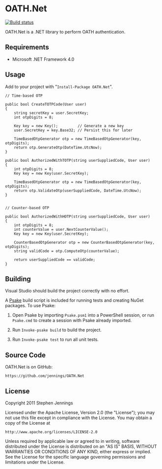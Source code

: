 OATH.Net
====================

[![Build status](https://ci.appveyor.com/api/projects/status/0ud7gevk8ird1i4i)](https://ci.appveyor.com/project/jennings/oath-net)

OATH.Net is a .NET library to perform OATH authentication.


## Requirements

* Microsoft .NET Framework 4.0


## Usage

Add to your project with "`Install-Package OATH.Net`".

    // Time-based OTP

    public bool CreateTOTPCode(User user)
    {
        string secretKey = user.SecretKey;
        int otpDigits = 8;

        Key key = new Key();         // Generate a new key
        user.SecretKey = key.Base32; // Persist this for later

        TimeBasedOtpGenerator otp = new TimeBasedOtpGenerator(key, otpDigits);
        return otp.GenerateOtp(DateTime.UtcNow);
    }

    public bool AuthorizedWithTOTP(string userSuppliedCode, User user)
    {
        int otpDigits = 8;
        Key key = new Key(user.SecretKey);

        TimeBasedOtpGenerator otp = new TimeBasedOtpGenerator(key, otpDigits);
        return otp.ValidateOtp(userSuppliedCode, DateTime.UtcNow);
    }


    // Counter-based OTP

    public bool AuthorizedWithHOTP(string userSuppliedCode, User user)
    {
        int otpDigits = 8;
        int counterValue = user.NextCounterValue();
        Key key = new Key(user.SecretKey);

        CounterBasedOtpGenerator otp = new CounterBasedOtpGenerator(key, otpDigits);
        string validCode = otp.ComputeOtp(counterValue);

        return userSuppliedCode == validCode;
    }


## Building ##

Visual Studio should build the project correctly with no effort.

A [Psake](https://github.com/psake/psake) build script is included for running
tests and creating NuGet packages. To use Psake:

1. Open Psake by importing `Psake.psm1` into a PowerShell session, or run
   `Psake.cmd` to create a session with Psake already imported.

2. Run `Invoke-psake build` to build the project.

3. Run `Invoke-psake test` to run all unit tests.


## Source Code

OATH.Net is on GitHub:

    https://github.com/jennings/OATH.Net


## License

Copyright 2011 Stephen Jennings

Licensed under the Apache License, Version 2.0 (the "License");
you may not use this file except in compliance with the License.
You may obtain a copy of the License at

    http://www.apache.org/licenses/LICENSE-2.0

Unless required by applicable law or agreed to in writing, software
distributed under the License is distributed on an "AS IS" BASIS,
WITHOUT WARRANTIES OR CONDITIONS OF ANY KIND, either express or implied.
See the License for the specific language governing permissions and
limitations under the License.
